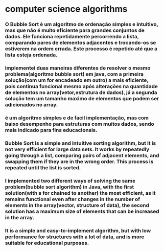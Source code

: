 # computer science algorithms

### O Bubble Sort é um algoritmo de ordenação simples e intuitivo, mas que não é muito eficiente para grandes conjuntos de dados. Ele funciona repetidamente percorrendo a lista, comparando pares de elementos adjacentes e trocando-os se estiverem na ordem errada. Este processo é repetido até que a lista esteja ordenada.
### implementei duas maneiras diferentes de resolver o mesmo problema(algoritmo bubble sort) em java, com a primeira solução(com um for encadeado em outro) a mais eficiente, pois continua funcional mesmo após alterações na quantidade de elementos no array(vetor,estrutura de dados), já a segunda solução tem um tamanho maximo de elementos que podem ser adicionados no array.
### é um algoritmo simples e de facil implementação, mas com baixo desempenho para estruturas com muitos dados, sendo mais indicado para fins educacionais.

### Bubble Sort is a simple and intuitive sorting algorithm, but it is not very efficient for large data sets. It works by repeatedly going through a list, comparing pairs of adjacent elements, and swapping them if they are in the wrong order. This process is repeated until the list is sorted.
### I implemented two different ways of solving the same problem(bubble sort algorithm) in Java, with the first solution(with a for chained to another) the most efficient, as it remains functional even after changes in the number of elements in the array(vector, structure of data), the second solution has a maximum size of elements that can be increased in the array.
### It is a simple and easy-to-implement algorithm, but with low performance for structures with a lot of data, and is more suitable for educational purposes.
